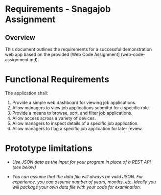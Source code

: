 # Requirements - Snagajob Assignment

## Overview

This document outlines the requirements for a successful demonstration web app based on the provided [Web Code Assignment] (web-code-assignment.md).

# Functional Requirements

The application shall:

1. Provide a simple web dashboard for viewing job applications.
2. Allow managers to view job applications submittd for a specific role.
3. Provide a means to browse, sort, and filter job applications.
4. Allow access across a variety of devices.
5. Allow managers to inspect details of a specific job application.
6. Allow managers to flag a specific job application for later review.


# Prototype limitations

- *Use JSON data as the input for your program in place of a REST API (see below)*

- *You can assume that the data file will always be valid JSON. For experience, you can assume number of years, months, etc. Ideally you will package your own data file with your code for examination.*



